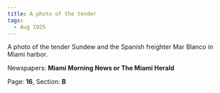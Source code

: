 ```yaml
---  
title: A photo of the tender  
tags:  
  - Aug 1925  
---  
```

  
A photo of the tender Sundew and the Spanish freighter Mar Blanco in Miami harbor.  
  
Newspapers: **Miami Morning News or The Miami Herald**  
  
Page: **16**, Section: **B** 

